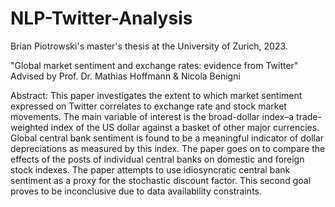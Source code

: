 # NLP-Twitter-Analysis
Brian Piotrowski's master's thesis at the University of Zurich, 2023. 

"Global market sentiment and exchange rates: evidence from Twitter"
Advised by Prof. Dr. Mathias Hoffmann & Nicola Benigni

Abstract:
This paper investigates the extent to which market sentiment expressed on Twitter correlates to
exchange rate and stock market movements. The main variable of interest is the broad-dollar index–a
trade-weighted index of the US dollar against a basket of other major currencies. Global central bank
sentiment is found to be a meaningful indicator of dollar depreciations as measured by this index.
The paper goes on to compare the effects of the posts of individual central banks on domestic and
foreign stock indexes. The paper attempts to use idiosyncratic central bank sentiment as a proxy for
the stochastic discount factor. This second goal proves to be inconclusive due to data availability
constraints.
